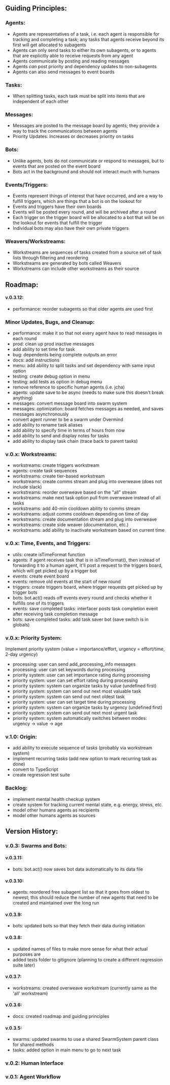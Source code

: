 
## Guiding Principles:

### Agents:
- Agents are representatives of a task, i.e. each agent is responsible for tracking and completing a task; any tasks that agents receive beyond its first will get allocated to subagents
- Agents can only send tasks to either its own subagents, or to agents that are explicitly able to receive requests from any agent
- Agents communicate by posting and reading messages
- Agents _can_ post priority and dependency updates to non-subagents
- Agents can also send messages to event boards

### Tasks:
- When splitting tasks, each task must be split into items that are independent of each other

### Messages:
- Messages are posted to the message board by agents; they provide a way to track the communications between agents
- Priority Updates: Increases or decreases priority on tasks

### Bots:
- Unlike agents, bots do not communicate or respond to messages, but to events that are posted on the event board
- Bots act in the background and should not interact much with humans

### Events/Triggers:
- Events represent things of interest that have occurred, and are a way to fulfill triggers, which are things that a bot is on the lookout for
- Events and triggers have their own boards
- Events will be posted every round, and will be archived after a round
- Each trigger on the trigger board will be allocated to a bot that will be on the lookout for events that fulfill the trigger
- Individual bots may also have their own private triggers

### Weavers/Workstreams:
- Workstreams are sequences of tasks created from a source set of task lists through filtering and reordering
- Workstreams are generated by bots called Weavers
- Workstreams can include other workstreams as their source


## Roadmap:

#### v.0.3.12:
- performance: reorder subagents so that older agents are used first

### Minor Updates, Bugs, and Cleanup:
- performance: make it so that not every agent have to read messages in each round
- prod: clean up prod inactive messages
- add ability to set time for task
- bug: dependents being complete outputs an error
- docs: add instructions
- menu: add ability to split tasks and set dependency with same input option
- testing: create debug option in menu
- testing: add tests as option in debug menu
- remove reference to specific human agents (i.e. jcha)
- agents: update save to be async (needs to make sure this doesn't break anything)
- messages: convert message board into swarm system
- messages: optimization: board fetches messages as needed, and saves messages asynchronously
- convert agent runner to be a swarm under Overmind
- add ability to rename task aliases
- add ability to specify time in terms of hours from now
- add ability to send and display notes for tasks
- add ability to display task chain (trace back to parent tasks)

### v.0.x: Workstreams:
- workstreams: create triggers workstream
- agents: create task sequences
- workstreams: create tier-based workstream
- workstreams: create comms stream and plug into overweave (does not include slack)
- workstreams: reorder overweave based on the "all" stream
- workstreams: make next task option pull from overweave instead of all tasks
- workstreams: add 40-min cooldown ability to comms stream
- workstreams: adjust comms cooldown depending on time of day
- workstreams: create documentation stream and plug into overweave
- workstreams: create side weaver (documentation, etc.)
- workstreams: add ability to inactivate workstream based on current time

### v.0.x: Time, Events, and Triggers:
- utils: create isTimeFormat function
- agents: if agent receives task that is in isTimeFormat(), then instead of forwarding it to a human agent, it'll post a request to the triggers board, which will get picked up by a trigger bot
- events: create event board
- events: remove old events at the start of new round
- triggers: create triggers board, where trigger requests get picked up by trigger bots
- bots: bot.act() reads off events every round and checks whether it fulfills one of its triggers
- events: save completed tasks: interfacer posts task completion event after receiving task completion message
- bots: save completed tasks: add task saver bot (save switch is in globals)

### v.0.x: Priority System:
Implement priority system (value = importance/effort, urgency = effort/time, 2-day urgency)
- processing: user can send add_processing_info messages
- processing: user can set keywords during processing
- priority system: user can set importance rating during processing
- priority system: user can set effort rating during processing
- priority system: system can organize tasks by value (undefined first)
- priority system: system can send out next most valuable task
- priority system: system can send out next oldest task
- priority system: user can set target time during processing
- priority system: system can organize tasks by urgency (undefined first)
- priority system: system can send out next most urgent task
- priority system: system automatically switches between modes: urgency -> value -> age

### v.1.0: Origin:
- add ability to execute sequence of tasks (probably via workstream system)
- implement recurring tasks (add new option to mark recurring task as done)
- convert to TypeScript
- create regression test suite

### Backlog:
- implement mental health checkup system
- create system for tracking current mental state, e.g. energy, stress, etc.
- model other humans agents as recipients
- model other humans agents as sources

## Version History:

### v.0.3: Swarms and Bots:

#### v.0.3.11:
- bots: bot.act() now saves bot data automatically to its data file

#### v.0.3.10:
- agents: reordered free subagent list so that it goes from oldest to newest; this should reduce the number of new agents that need to be created and maintained over the long run

#### v.0.3.9:
- bots: updated bots so that they fetch their data during initiation

#### v.0.3.8:
- updated names of files to make more sense for what their actual purposes are
- added tests folder to gitignore (planning to create a different regression suite later)

#### v.0.3.7:
- workstreams: created overweave workstream (currently same as the 'all' workstream)

#### v.0.3.6:
- docs: created roadmap and guiding principles

#### v.0.3.5:
- swarms: updated swarms to use a shared SwarmSystem parent class for shared methods
- tasks: added option in main menu to go to next task

### v.0.2: Human Interface

### v.0.1: Agent Workflow
